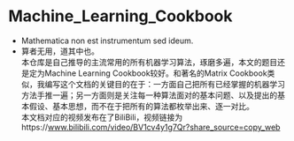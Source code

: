 # Machine_Learning_Cookbook
 - Mathematica non est instrumentum sed ideum.
 - 算者无用，道其中也。\
本仓库是自己推导的主流常用的所有机器学习算法，琢磨多遍，本文的题目还是定为Machine Learning Cookbook较好。和著名的Matrix Cookbook类似，我编写这个文档的关键目的在于：一方面自己把所有已经掌握的机器学习方法手推一遍；另一方面则是关注每一种算法面对的基本问题、以及提出的基本假设、基本思想，而不在于把所有的算法都枚举出来、逐一对比。\
本文档对应的视频发布在了BiliBili，视频链接为https://www.bilibili.com/video/BV1cv4y1g7Qr?share_source=copy_web
